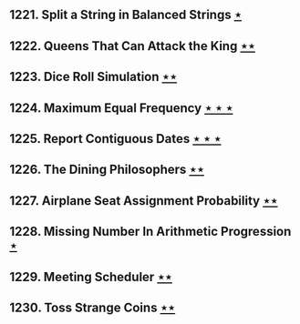 ## 1221. Split a String in Balanced Strings [$\star$](https://leetcode.com/problems/split-a-string-in-balanced-strings)

## 1222. Queens That Can Attack the King [$\star\star$](https://leetcode.com/problems/queens-that-can-attack-the-king)

## 1223. Dice Roll Simulation [$\star\star$](https://leetcode.com/problems/dice-roll-simulation)

## 1224. Maximum Equal Frequency [$\star\star\star$](https://leetcode.com/problems/maximum-equal-frequency)

## 1225. Report Contiguous Dates [$\star\star\star$](https://leetcode.com/problems/report-contiguous-dates)

## 1226. The Dining Philosophers [$\star\star$](https://leetcode.com/problems/the-dining-philosophers)

## 1227. Airplane Seat Assignment Probability [$\star\star$](https://leetcode.com/problems/airplane-seat-assignment-probability)

## 1228. Missing Number In Arithmetic Progression [$\star$](https://leetcode.com/problems/missing-number-in-arithmetic-progression)

## 1229. Meeting Scheduler [$\star\star$](https://leetcode.com/problems/meeting-scheduler)

## 1230. Toss Strange Coins [$\star\star$](https://leetcode.com/problems/toss-strange-coins)
